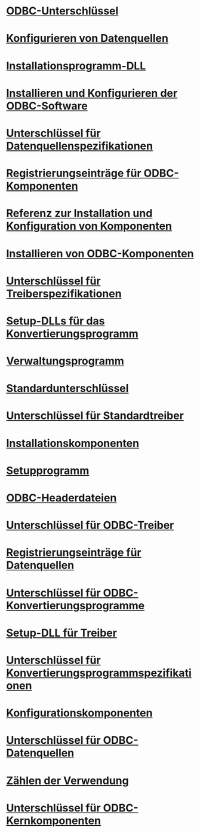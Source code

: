 # [ODBC-Unterschlüssel](odbc-subkey.md)
# [Konfigurieren von Datenquellen](configuring-data-sources.md)
# [Installationsprogramm-DLL](installer-dll.md)
# [Installieren und Konfigurieren der ODBC-Software](installing-and-configuring-the-odbc-software.md)
# [Unterschlüssel für Datenquellenspezifikationen](data-source-specification-subkeys.md)
# [Registrierungseinträge für ODBC-Komponenten](registry-entries-for-odbc-components.md)
# [Referenz zur Installation und Konfiguration von Komponenten](installation-and-configuration-components-reference.md)
# [Installieren von ODBC-Komponenten](installing-odbc-components.md)
# [Unterschlüssel für Treiberspezifikationen](driver-specification-subkeys.md)
# [Setup-DLLs für das Konvertierungsprogramm](translator-setup-dlls.md)
# [Verwaltungsprogramm](administration-program.md)
# [Standardunterschlüssel](default-subkey.md)
# [Unterschlüssel für Standardtreiber](default-driver-subkey.md)
# [Installationskomponenten](installation-components.md)
# [Setupprogramm](setup-program.md)
# [ODBC-Headerdateien](odbc-header-files.md)
# [Unterschlüssel für ODBC-Treiber](odbc-drivers-subkey.md)
# [Registrierungseinträge für Datenquellen](registry-entries-for-data-sources.md)
# [Unterschlüssel für ODBC-Konvertierungsprogramme](odbc-translators-subkey.md)
# [Setup-DLL für Treiber](driver-setup-dll.md)
# [Unterschlüssel für Konvertierungsprogrammspezifikationen](translator-specification-subkeys.md)
# [Konfigurationskomponenten](configuration-components.md)
# [Unterschlüssel für ODBC-Datenquellen](odbc-data-sources-subkey.md)
# [Zählen der Verwendung](usage-counting.md)
# [Unterschlüssel für ODBC-Kernkomponenten](odbc-core-subkey.md)
